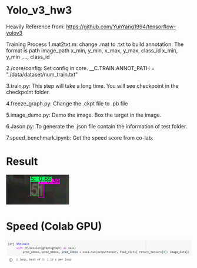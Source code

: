 # Yolo_v3_hw3
Heavily Reference from: https://github.com/YunYang1994/tensorflow-yolov3

Training Process
1.mat2txt.m: change .mat to .txt to build annotation. 
The format is path image_path x_min, y_min, x_max, y_max, class_id  x_min, y_min ,..., class_id 

2./core/config: Set config in core.  __C.TRAIN.ANNOT_PATH = "./data/dataset/num_train.txt"

3.train.py: This step will take a long time. You will see checkpoint in the checkpoint folder.

4.freeze_graph.py: Change the .ckpt file to .pb file

5.image_demo.py: Demo the image. Box the target in the image.

6.Jason.py: To generate the .json file contain the information of test folder.

7.speed_benchmark.ipynb: Get the speed score from co-lab.

# Result
![image](https://github.com/vbnmzxc9513/Yolo_v3_hw3/blob/master/test2.png)

# Speed (Colab GPU)
![image](https://github.com/vbnmzxc9513/Yolo_v3_hw3/blob/master/speed_benchmark.bmp)
